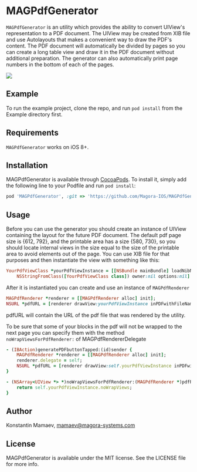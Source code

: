 # MAGPdfGenerator

`MAGPdfGenerator` is an utility which provides the ability to convert UIView's representation to a PDF document. The UIView may be created from XIB file and use Autolayouts that makes a convenient way to draw the PDF's content. The PDF document will automatically be divided by pages so you can create a long table view and draw it in the PDF document without additional preparation. The generator can also automatically print page numbers in the bottom of each of the pages.

![](http://i.imgur.com/0fClxKb.png)

## Example

To run the example project, clone the repo, and run `pod install` from the Example directory first.

## Requirements

`MAGPdfGenerator` works on iOS 8+.

## Installation

MAGPdfGenerator is available through [CocoaPods](http://cocoapods.org). To install
it, simply add the following line to your Podfile and run `pod install`:

```ruby
pod 'MAGPdfGenerator', :git => 'https://github.com/Magora-IOS/MAGPdfGenerator.git'
```

## Usage

Before you can use the generator you should create an instance of UIView containing the layout for the future PDF document. The default pdf page size is {612, 792}, and the printable area has a size {580, 730}, so you should locate internal views in the size equal to the size of the printable area to avoid elements out of the page. You can use XIB file for that purposes and then instantiate the view with something like this:
```ruby
YourPdfViewClass *yourPdfViewInstance = [[NSBundle mainBundle] loadNibNamed:
    NSStringFromClass([YourPdfViewClass class]) owner:nil options:nil].firstObject;
```
After it is instantiated you can create and use an instance of `MAGPdfRenderer`
```ruby
MAGPdfRenderer *renderer = [[MAGPdfRenderer alloc] init];
NSURL *pdfURL = [renderer drawView:yourPdfViewInstance inPDFwithFileName:pdfName];
```
pdfURL will contain the URL of the pdf file that was rendered by the utility. 

To be sure that some of your blocks in the pdf will not be wrapped to the next page you can specify them with the method `noWrapViewsForPdfRenderer:` of MAGPdfRendererDelegate
```ruby
- (IBAction)generatePDFbuttonTapped:(id)sender {
    MAGPdfRenderer *renderer = [[MAGPdfRenderer alloc] init];
    renderer.delegate = self;
    NSURL *pdfURL = [renderer drawView:self.yourPdfViewInstance inPDFwithFileName:pdfName];
}

- (NSArray<UIView *> *)noWrapViewsForPdfRenderer:(MAGPdfRenderer *)pdfRenderer {
    return self.yourPdfViewInstance.noWrapViews;
}
```

## Author

Konstantin Mamaev, mamaev@magora-systems.com

## License

MAGPdfGenerator is available under the MIT license. See the LICENSE file for more info.
